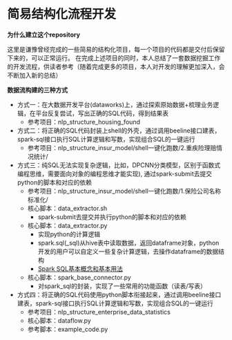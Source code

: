 
# 简易结构化流程开发

**为什么建立这个repository**

这里是谦豫曾经完成的一些简易的结构化项目，每一个项目的代码都是交付后保留下来的，可以正常运行。
在完成上述项目的同时，本人总结了一套数据挖掘工作的开发流程，供读者参考（随着完成更多的项目，本人对开发的理解更加深入，会不断加入新的总结）

**数据流构建的三种方式**

- 方式一：在大数据开发平台(dataworks)上，通过探索原始数据+梳理业务逻辑，在平台反复尝试，写出正确的SQL代码，得到结果表
    - 参考项目：nlp_structure_housing_found
- 方式二：将正确的SQL代码封装上shell的外壳，通过调用beeline接口建表，spark-sql接口执行SQL计算逻辑和写数，实现组合SQL的一键运行
    - 参考项目：nlp_structure_insur_model/shell一键化跑数/2.重疾险理赔情况统计/
- 方式三：纯SQL无法实现复杂逻辑，比如，DPCNN分类模型，区别于函数式编程思维，需要面向对象的编程思维才能实现), 通过spark-submit去提交python的脚本和对应的依赖
    - 参考项目：nlp_structure_insur_model/shell一键化跑数/1.保险公司名称标准化/
    - 核心脚本：data_extractor.sh 
        - spark-submit去提交并执行python的脚本和对应的依赖
    - 核心脚本：data_extractor.py 
        - 实现python的计算逻辑
        - spark.sql(_sql)从hive表中读取数据，返回dataframe对象，python开发的用户可以自定义一些复杂计算逻辑，去操作dataframe的数据结构
        - [Spark SQL基本概念和基本用法](https://www.cnblogs.com/swordfall/p/9006088.html)
    - 核心脚本：spark_base_connector.py
        - 对spark_sql的封装，实现了一些常用的功能函数（读表/写表）
- 方式四：将正确的SQL代码使用python脚本衔接起来，通过调用beeline接口建表，spark-sql接口执行SQL计算逻辑和写数，实现组合SQL的一键运行
    - 参考项目：nlp_structure_enterprise_data_statistics
    - 核心脚本：dataflow.py
    - 参考脚本：example_code.py